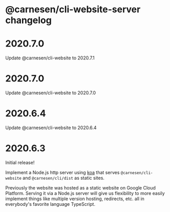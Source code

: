 # @carnesen/cli-website-server changelog

# 2020.7.0
Update @carnesen/cli-website to 2020.7.1

# 2020.7.0
Update @carnesen/cli-website to 2020.7.0

# 2020.6.4
Update @carnesen/cli-website to 2020.6.4

# 2020.6.3
Initial release!

Implement a Node.js http server using [koa](https://koajs.com/) that serves `@carnesen/cli-website` and `@carnesen/cli/dist` as static sites.

Previously the website was hosted as a static website on Google Cloud Platform. Serving it via a Node.js server will give us flexibility to more easily implement things like multiple version hosting, redirects, etc. all in everybody's favorite language TypeScript.
